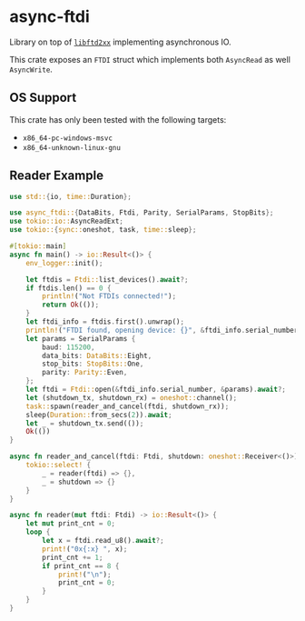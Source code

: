 # async-ftdi

Library on top of [`libftd2xx`](https://github.com/ftdi-rs/libftd2xx/) implementing asynchronous IO.

This crate exposes an `FTDI` struct which implements both `AsyncRead` as well `AsyncWrite`.

## OS Support

This crate has only been tested with the following targets:

 * `x86_64-pc-windows-msvc`
 * `x86_64-unknown-linux-gnu`

## Reader Example


```rust
use std::{io, time::Duration};

use async_ftdi::{DataBits, Ftdi, Parity, SerialParams, StopBits};
use tokio::io::AsyncReadExt;
use tokio::{sync::oneshot, task, time::sleep};

#[tokio::main]
async fn main() -> io::Result<()> {
    env_logger::init();

    let ftdis = Ftdi::list_devices().await?;
    if ftdis.len() == 0 {
        println!("Not FTDIs connected!");
        return Ok(());
    }
    let ftdi_info = ftdis.first().unwrap();
    println!("FTDI found, opening device: {}", &ftdi_info.serial_number);
    let params = SerialParams {
        baud: 115200,
        data_bits: DataBits::Eight,
        stop_bits: StopBits::One,
        parity: Parity::Even,
    };
    let ftdi = Ftdi::open(&ftdi_info.serial_number, &params).await?;
    let (shutdown_tx, shutdown_rx) = oneshot::channel();
    task::spawn(reader_and_cancel(ftdi, shutdown_rx));
    sleep(Duration::from_secs(2)).await;
    let _ = shutdown_tx.send(());
    Ok(())
}

async fn reader_and_cancel(ftdi: Ftdi, shutdown: oneshot::Receiver<()>) {
    tokio::select! {
        _ = reader(ftdi) => {},
        _ = shutdown => {}
    }
}

async fn reader(mut ftdi: Ftdi) -> io::Result<()> {
    let mut print_cnt = 0;
    loop {
        let x = ftdi.read_u8().await?;
        print!("0x{:x} ", x);
        print_cnt += 1;
        if print_cnt == 8 {
            print!("\n");
            print_cnt = 0;
        }
    }
}
```